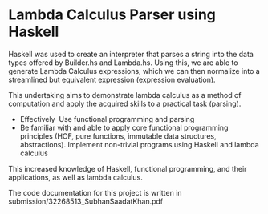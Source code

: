 # Lambda Calculus Parser using Haskell

Haskell was used to create an interpreter that parses a string into the data types offered by Builder.hs and Lambda.hs. Using this, we are able to generate Lambda Calculus expressions, which we can then normalize into a streamlined but equivalent expression (expression evaluation).

This undertaking aims to demonstrate lambda calculus as a method of computation and apply the acquired skills to a practical task (parsing).
- Effectively  Use functional programming and parsing
- Be familiar with and able to apply core functional programming principles (HOF, pure functions, immutable data structures, abstractions).
Implement non-trivial programs using Haskell and lambda calculus

This increased knowledge of Haskell, functional programming, and their applications, as well as lambda calculus.

The code documentation for this project is written in submission/32268513_SubhanSaadatKhan.pdf


